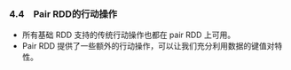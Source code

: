 ### 4.4　Pair RDD的行动操作 ###
-   所有基础 RDD 支持的传统行动操作也都在 pair RDD 上可用。
-   Pair RDD 提供了一些额外的行动操作，可以让我们充分利用数据的键值对特性。

